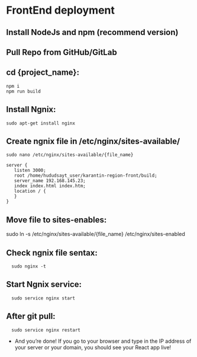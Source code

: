 # FrontEnd deployment

## Install NodeJs and npm (recommend version) 

## Pull Repo from GitHub/GitLab

## cd {project_name}:
    npm i
    npm run build

## Install Ngnix:
    sudo apt-get install nginx

## Create ngnix file in /etc/nginx/sites-available/
    sudo nano /etc/nginx/sites-available/{file_name}
  
  ```
  server {
     listen 3000;
     root /home/hududsayt_user/karantin-region-front/build;
     server_name 192.168.145.23;
     index index.html index.htm;
     location / {
     }
  }
  ```
## Move file to sites-enables:
  sudo ln -s /etc/nginx/sites-available/{file_name} /etc/nginx/sites-enabled

## Check ngnix file sentax:
      sudo nginx -t

## Start Ngnix service:
      sudo service nginx start

## After git pull:
      sudo service nginx restart


  - And you’re done! If you go to your browser and type in the IP address of your server or your domain, you should see your React app live!
